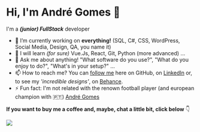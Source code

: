 # Hi, I'm André Gomes 👋


I'm a **_(junior) FullStack_** developer 


- 🔭 I’m currently working on **everything!** (SQL, C#, CSS, WordPress, Social Media, Design, QA, you name it)
- 🌱 I will learn _(for sure)_ Vue.Js, React, Git, Python (more advanced) ...
- 💬 Ask me about anything! "What software do you use?", "What do you enjoy to do?", "What's in your setup?" ...
- 📫 How to reach me? You can [follow me](http://bit.ly/GitHub-Andre) here on GitHub, on [LinkedIn](http://bit.ly/LinkedIn-Andre) or, to see my _'incredible designs'_, on [Behance](http://bit.ly/Behance-Andre).
- ⚡ Fun fact: I'm not related with the renown football player (and european champion with 🇵🇹) [André Gomes](https://www.instagram.com/aftgomes21/)

**If you want to buy me a coffee and, maybe, chat a little bit, click below** 👇

<a href="http://bit.ly/BuyMeCoffee-Andre"><img src="https://img.buymeacoffee.com/button-api/?text=Buy me a coffee&emoji=&slug=andregomes&button_colour=FFDD00&font_colour=000000&font_family=Poppins&outline_colour=000000&coffee_colour=ffffff"></a>

